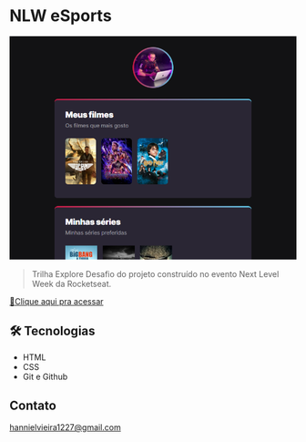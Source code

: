 # NLW eSports 

![preview](./.github/preview.png)

> Trilha Explore
Desafio do projeto construído no evento Next Level Week da Rocketseat.

[🔗Clique aqui pra acessar](https://hanniel09.github.io/NLW-missão-explorer/)

## 🛠 Tecnologias

- HTML
- CSS
- Git e Github




## Contato

hannielvieira1227@gmail.com